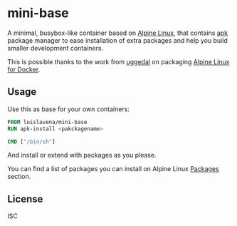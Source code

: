 # mini-base

A minimal, busybox-like container based on [Alpine Linux](http://alpinelinux.org/),
that contains [apk](http://wiki.alpinelinux.org/wiki/Alpine_Linux_package_management)
package manager to ease installation of extra packages and help you build
smaller development containers.

This is possible thanks to the work from [uggedal](https://github.com/uggedal)
on packaging [Alpine Linux for Docker](https://github.com/uggedal/docker-alpine).

## Usage

Use this as base for your own containers:

```dockerfile
FROM luislavena/mini-base
RUN apk-install <pakckagename>

CMD ["/bin/sh"]
```

And install or extend with packages as you please.

You can find a list of packages you can install on Alpine Linux [Packages](http://alpinelinux.org/packages)
section.

## License

ISC
